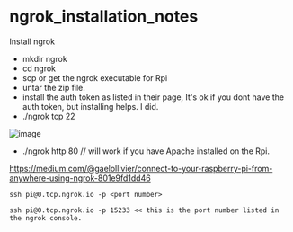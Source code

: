 # ngrok_installation_notes


Install ngrok



- mkdir ngrok
- cd ngrok
- scp or get the ngrok executable for Rpi 
- untar the zip file. 
- install the auth token as listed in their page, It's ok if you dont have the auth token, but installing helps. I did.
- ./ngrok tcp 22
 
 ![image](https://user-images.githubusercontent.com/14288989/218654923-952361e0-8033-434b-97ed-6eea002049ea.png)



- ./ngrok http 80 // will work if you have Apache installed on the Rpi.



https://medium.com/@gaelollivier/connect-to-your-raspberry-pi-from-anywhere-using-ngrok-801e9fd1dd46

```
ssh pi@0.tcp.ngrok.io -p <port number>

ssh pi@0.tcp.ngrok.io -p 15233 << this is the port number listed in the ngrok console.

```
